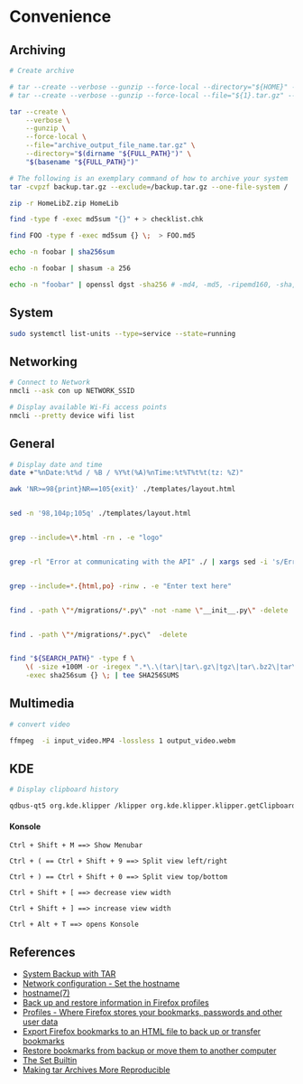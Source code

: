 # Convenience



## Archiving

```bash
# Create archive

# tar --create --verbose --gunzip --force-local --directory="${HOME}" --file="${1}.tar.gz" "${1}"
# tar --create --verbose --gunzip --force-local --file="${1}.tar.gz" --directory="${HOME}" "${dir}"

tar --create \
    --verbose \
    --gunzip \
    --force-local \
    --file="archive_output_file_name.tar.gz" \
    --directory="$(dirname "${FULL_PATH}")" \
    "$(basename "${FULL_PATH}")"
```


```bash
# The following is an exemplary command of how to archive your system
tar -cvpzf backup.tar.gz --exclude=/backup.tar.gz --one-file-system /
```


```bash
zip -r HomeLibZ.zip HomeLib
```


```bash
find -type f -exec md5sum "{}" + > checklist.chk

find FOO -type f -exec md5sum {} \;  > FOO.md5

echo -n foobar | sha256sum

echo -n foobar | shasum -a 256

echo -n "foobar" | openssl dgst -sha256 # -md4, -md5, -ripemd160, -sha, -sha1, -sha224, -sha384, -sha512, -whirlpool
```




## System

```bash
sudo systemctl list-units --type=service --state=running
```





## Networking

```bash
# Connect to Network
nmcli --ask con up NETWORK_SSID

# Display available Wi-Fi access points
nmcli --pretty device wifi list
```





## General

```bash
# Display date and time
date +"%nDate:%t%d / %B / %Y%t(%A)%nTime:%t%T%t%t(tz: %Z)"
```


```bash
awk 'NR>=98{print}NR==105{exit}' ./templates/layout.html


sed -n '98,104p;105q' ./templates/layout.html


grep --include=\*.html -rn . -e "logo"


grep -rl "Error at communicating with the API" ./ | xargs sed -i 's/Error at communicating with the API/API Communication Error/g'


grep --include=*.{html,po} -rinw . -e "Enter text here"


find . -path \"*/migrations/*.py\" -not -name \"__init__.py\" -delete


find . -path \"*/migrations/*.pyc\"  -delete


find "${SEARCH_PATH}" -type f \
    \( -size +100M -or -iregex ".*\.\(tar\|tar\.gz\|tgz\|tar\.bz2\|tar\.lz\|tar\.lrz\|tar\.lzo\|tar\.xz\|zip\|7z\)$" \) \
    -exec sha256sum {} \; | tee SHA256SUMS
```




## Multimedia

```bash
# convert video

ffmpeg  -i input_video.MP4 -lossless 1 output_video.webm
```





## KDE

```bash
# Display clipboard history

qdbus-qt5 org.kde.klipper /klipper org.kde.klipper.klipper.getClipboardHistoryMenu
```

#### Konsole

```
Ctrl + Shift + M ==> Show Menubar

Ctrl + ( == Ctrl + Shift + 9 ==> Split view left/right

Ctrl + ) == Ctrl + Shift + 0 ==> Split view top/bottom

Ctrl + Shift + [ ==> decrease view width

Ctrl + Shift + ] ==> increase view width

Ctrl + Alt + T ==> opens Konsole
```




## References

- [System Backup with TAR](https://help.ubuntu.com/community/BackupYourSystem/TAR)
- [Network configuration - Set the hostname](https://wiki.archlinux.org/title/Network_configuration#Set_the_hostname)
- [hostname(7)](https://www.man7.org/linux/man-pages/man7/hostname.7.html)
- [Back up and restore information in Firefox profiles](https://support.mozilla.org/en-US/kb/back-and-restore-information-firefox-profiles)
- [Profiles - Where Firefox stores your bookmarks, passwords and other user data](https://support.mozilla.org/en-US/kb/profiles-where-firefox-stores-user-data)
- [Export Firefox bookmarks to an HTML file to back up or transfer bookmarks](https://support.mozilla.org/en-US/kb/export-firefox-bookmarks-to-backup-or-transfer)
- [Restore bookmarks from backup or move them to another computer](https://support.mozilla.org/en-US/kb/restore-bookmarks-from-backup-or-move-them)
- [The Set Builtin](https://www.gnu.org/software/bash/manual/bash.html#The-Set-Builtin)
- [Making tar Archives More Reproducible](https://www.gnu.org/software/tar/manual/html_node/Reproducibility.html)

